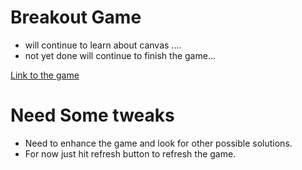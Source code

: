 # Breakout Game

+ will continue to learn about canvas ....
+ not yet done will continue to finish the game...


[Link to the game](https://cdn.rawgit.com/kboygit/breakout-js/4f9e3d69/index.html)

# Need Some tweaks
+ Need to enhance the game and look for other possible solutions.
+ For now just hit refresh button to refresh the game.

